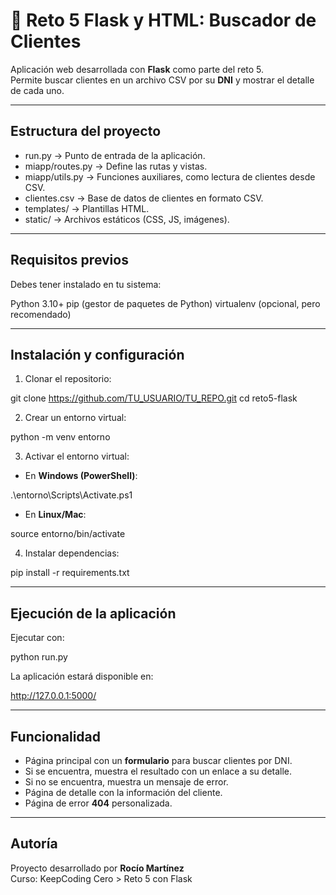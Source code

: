 # 🔎 Reto 5 Flask y HTML: Buscador de Clientes


Aplicación web desarrollada con **Flask** como parte del reto 5.  
Permite buscar clientes en un archivo CSV por su **DNI** y mostrar el detalle de cada uno.

---

##  Estructura del proyecto

- run.py → Punto de entrada de la aplicación.  
-  miapp/routes.py → Define las rutas y vistas.
- miapp/utils.py → Funciones auxiliares, como lectura de clientes desde CSV.
- clientes.csv → Base de datos de clientes en formato CSV.
- templates/ → Plantillas HTML.
- static/ → Archivos estáticos (CSS, JS, imágenes).

---

##  Requisitos previos

Debes tener instalado en tu sistema:

Python 3.10+
pip (gestor de paquetes de Python)
virtualenv (opcional, pero recomendado)


---

##  Instalación y configuración

1. Clonar el repositorio:

git clone https://github.com/TU_USUARIO/TU_REPO.git
cd reto5-flask


2. Crear un entorno virtual:

python -m venv entorno


3. Activar el entorno virtual:

- En **Windows (PowerShell)**:

.\entorno\Scripts\Activate.ps1



- En **Linux/Mac**:

source entorno/bin/activate



4. Instalar dependencias:

pip install -r requirements.txt


---

##  Ejecución de la aplicación

Ejecutar con:

python run.py



La aplicación estará disponible en:

http://127.0.0.1:5000/



---

##  Funcionalidad

- Página principal con un **formulario** para buscar clientes por DNI.  
- Si se encuentra, muestra el resultado con un enlace a su detalle.  
- Si no se encuentra, muestra un mensaje de error.  
- Página de detalle con la información del cliente.  
- Página de error **404** personalizada.

---


##  Autoría

Proyecto desarrollado por **Rocío Martínez**  
Curso: KeepCoding Cero > Reto 5 con Flask